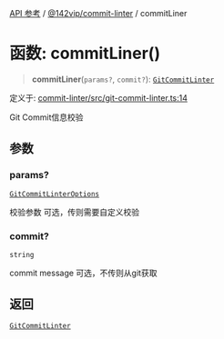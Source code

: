 [API 参考](../../../index.md) / [@142vip/commit-linter](../index.md) / commitLiner

# 函数: commitLiner()

> **commitLiner**(`params?`, `commit?`): [`GitCommitLinter`](../interfaces/GitCommitLinter.md)

定义于: [commit-linter/src/git-commit-linter.ts:14](https://github.com/142vip/core-x/blob/366c03709f86a3eb43798cad6f972465bd93322a/packages/commit-linter/src/git-commit-linter.ts#L14)

Git Commit信息校验

## 参数

### params?

[`GitCommitLinterOptions`](../interfaces/GitCommitLinterOptions.md)

校验参数 可选，传则需要自定义校验

### commit?

`string`

commit message 可选，不传则从git获取

## 返回

[`GitCommitLinter`](../interfaces/GitCommitLinter.md)
